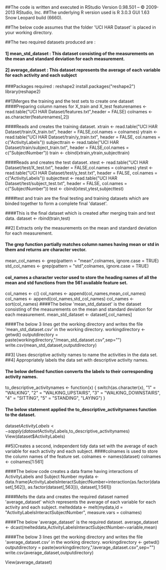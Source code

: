 ##The code is written and executed in RStudio Version 0.98.501 – © 2009-2013 RStudio, Inc.
##The underlying R version used is R 3.0.3 GUI 1.63 Snow Leopard build (6660).

##The below code assumes that the folder 'UCI HAR Dataset' is placed in your working directory.


##The two required datasets produced are : 
####    1] mean_std_dataset : This dataset consisting of the measurements on the mean and standard deviation for each measurement.
####    2] average_dataset :  This dataset represents the average of each variable for each activity and each subject

###Packages required : reshape2
install.packages("reshape2")
library(reshape2)


##1]Merges the training and the test sets to create one dataset
####Preparing column names for X_train and X_test
featurenames <- read.table("UCI HAR Dataset/features.txt",header = FALSE)
colnames <- as.character(featurenames[,2])

####Reads and creates the training dataset.
xtrain <- read.table("UCI HAR Dataset/train/X_train.txt", header = FALSE,col.names = colnames)
ytrain <- read.table("UCI HAR Dataset/train/y_train.txt", header = FALSE, col.names = c("ActivityLabels"))
subjecttrain <- read.table("UCI HAR Dataset/train/subject_train.txt", header = FALSE,col.names = c("SubjectNumber"))
train <- cbind(xtrain,ytrain,subjecttrain)

####Reads and creates the test dataset.
xtest <- read.table("UCI HAR Dataset/test/X_test.txt", header = FALSE,col.names = colnames)
ytest <- read.table("UCI HAR Dataset/test/y_test.txt", header = FALSE, col.names = c("ActivityLabels"))
subjecttest <- read.table("UCI HAR Dataset/test/subject_test.txt", header = FALSE, col.names = c("SubjectNumber"))
test <- cbind(xtest,ytest,subjecttest)

####test and train are the final testing and training datasets which are binded together to form a complete final 'dataset'.

####This is the final dataset which is created after merging train and test data.
dataset <- rbind(train,test)


##2] Extracts only the measurements on the mean and standard deviation for each measurement.
#### The grep function partially matches column names having mean or std in them and returns are character vector.
mean_col_names <- grep(pattern = "mean",colnames, ignore.case = TRUE)
std_col_names <- grep(pattern = "std",colnames, ignore.case = TRUE)

#### col_names a character vector used to store the heading names of all the mean and std functions from the 561 available feature set.
col_names <- c()
col_names <- append(col_names,mean_col_names)
col_names <- append(col_names,std_col_names)
col_names <- sort(col_names)
####The below 'mean_std_dataset' is the dataset consisting of the measurements on the mean and standard deviation for each measurement.
mean_std_dataset <- dataset[,col_names]

####The below 3 lines get the working directory and writes the file 'mean_std_dataset.csv' in the working directory.
workingdirectory <- getwd()
outputdirectory = paste(workingdirectory,"/mean_std_dataset.csv",sep="")
write.csv(mean_std_dataset,outputdirectory)


##3] Uses descriptive activity names to name the activities in the data set.
##4] Appropriately labels the data set with descriptive activity names.
#### The below defined function converts the labels to their corresponding activity names.
to_descriptive_activitynames <- function(x)
{
    switch(as.character(x),
           "1" = "WALKING",
           "2" = "WALKING_UPSTAIRS",
           "3" = "WALKING_DOWNSTAIRS",
           "4" = "SITTING",
           "5" = "STANDING",
           "LAYING") 
}
#### The below statement applied the to_descriptive_activitynames function to the dataset.
dataset$ActivityLabels <- sapply(dataset$ActivityLabels,to_descriptive_activitynames)
View(dataset$ActivityLabels)


##5]Creates a second, independent tidy data set with the average of each variable for each activity and each subject.
####colnames is used to store the column names of the feature set.
colnames <- names(dataset)
colnames <- colnames[1:561]

####The below code creates a data frame having interactions of ActivityLabels and Subject Number
mydata <- data.frame(ActivityLabelsInteractSubjectNumber=interaction(as.factor(dataset[,562]), as.factor(dataset[,563])), dataset[,1:561])

####Melts the data and creates the required dataset named 'average_dataset' which represents the average of each variable for each activity and each subject.
melteddata <- melt(mydata,id = "ActivityLabelsInteractSubjectNumber", measure.vars = colnames)

####The below 'average_dataset' is the required dataset.
average_dataset <- dcast(melteddata,ActivityLabelsInteractSubjectNumber~variable,mean)

####The below 3 lines get the working directory and writes the file 'average_dataset.csv' in the working directory.
workingdirectory <- getwd()
outputdirectory = paste(workingdirectory,"/average_dataset.csv",sep="")
write.csv(average_dataset,outputdirectory)

View(average_dataset)


